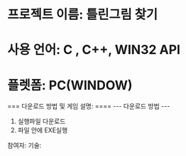 # 프로젝트 이름: 틀린그림 찾기
# 사용 언어: C , C++, WIN32 API
# 플렛폼: PC(WINDOW)
=== 다운로드 방법 및 게임 설명: ====
--- 다운로드 방법 ---
1. 실행파일 다운로드
2. 파일 안에 EXE실행


참여자:
기술:
